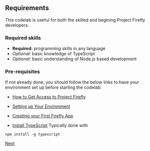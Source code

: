 ## Requirements

This codelab is useful for both the skilled and begining Project Firefly developers.  

### Required skills

* **Required:** programming skills in any language
* *Optional:* basic knowledge of TypeScript
* *Optional:* basic understanding of Node.js based development 

### Pre-requisites

If not already done, you should follow the below links to have your environment set up before starting the codelab:

* [How to Get Access to Project Firefly](https://github.com/AdobeDocs/project-firefly/blob/master/overview/getting_access.md)
* [Setting up Your Environment](https://github.com/AdobeDocs/project-firefly/blob/master/getting_started/setup.md)
* [Creating your First Firefly App](https://github.com/AdobeDocs/project-firefly/blob/master/getting_started/first_app.md)

* [Install TypeScript](https://www.typescriptlang.org/#installation)  Typically done with 
```Shell
npm install -g typescript
```

[Next](lesson1.md)